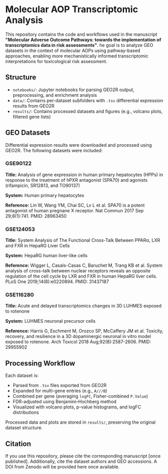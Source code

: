 # Molecular AOP Transcriptomic Analysis

This repository contains the code and workflows used in the manuscript **"Molecular Adverse Outcome Pathways: towards the implementation of transcriptomics data in risk assessments"**. he goal is to analyze GEO datasets in the context of molecular AOPs using pathway-based approaches, enabling more mechanistically informed transcriptomic interpretations for toxicological risk assessment.

## Structure
- `notebooks/`: Jupyter notebooks for parsing GEO2R output, preprocessing, and enrichment analysis
- `data/`: Contains per-dataset subfolders with `.tsv` differential expression results from GEO2R
- `results/`: Contains processed datasets and figures (e.g., volcano plots, filtered gene lists)

## GEO Datasets
Differential expression results were downloaded and processed using GEO2R. The following datasets were included:

### GSE90122
**Title:** Analysis of gene expression in human primary hepatocytes (HPPs) in response to the treatment of hPXR antagonist (SPA70) and agonists (rifampicin, SR12813, and TO90137)

**System:** Human primary hepatocytes

**Reference:** Lin W, Wang YM, Chai SC, Lv L et al. SPA70 is a potent antagonist of human pregnane X receptor. Nat Commun 2017 Sep 29;8(1):741. PMID: 28963450

### GSE124053
**Title:** System Analysis of The Functional Cross-Talk Between PPARα, LXR and FXR in HepaRG Liver Cells

**System:** HepaRG human liver-like cells

**Reference:** Wigger L, Casals-Casas C, Baruchet M, Trang KB et al. System analysis of cross-talk between nuclear receptors reveals an opposite regulation of the cell cycle by LXR and FXR in human HepaRG liver cells. PLoS One 2019;14(8):e0220894. PMID: 31437187

### GSE116280
**Title:** Acute and delayed transcriptomics changes in 3D LUHMES exposed to rotenone

**System:** LUHMES neuronal precursor cells

**Reference:** Harris G, Eschment M, Orozco SP, McCaffery JM et al. Toxicity, recovery, and resilience in a 3D dopaminergic neuronal in vitro model exposed to rotenone. Arch Toxicol 2018 Aug;92(8):2587-2606. PMID: 29955902

## Processing Workflow
Each dataset is:
- Parsed from `.tsv` files exported from GEO2R
- Expanded for multi-gene entries (e.g., `A///B`)
- Combined per gene (averaging `logFC`, Fisher-combined `P.Value`)
- FDR-adjusted using Benjamini–Hochberg method
- Visualized with volcano plots, p-value histograms, and logFC distributions

Processed data and plots are stored in `results/`, preserving the original dataset structure.

## Citation
If you use this repository, please cite the corresponding manuscript [once published].
Additionally, cite the dataset authors and GEO accessions.
A DOI from Zenodo will be provided here once available.

